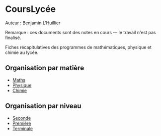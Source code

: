 # CoursLycée

Auteur : Benjamin L'Huillier

Remarque : ces documents sont des notes en cours — le travail n'est pas finalisé.

Fiches récapitulatives des programmes de mathématiques, physique et chimie au lycée.

## Organisation par matière

- [Maths](./Maths/)
- [Physique](./Physique/)
- [Chimie](./Chimie/)

## Organisation par niveau

- [Seconde](./Seconde/)
- [Première](./Premiere/)
- [Terminale](./Terminale/)
